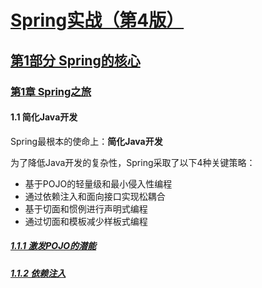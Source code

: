 # [Spring实战（第4版）](../../../)

## [第1部分 Spring的核心](../../)

### [第1章 Spring之旅](../)

#### 1.1 简化Java开发

Spring最根本的使命上：**简化Java开发**

为了降低Java开发的复杂性，Spring采取了以下4种关键策略：
- 基于POJO的轻量级和最小侵入性编程
- 通过依赖注入和面向接口实现松耦合
- 基于切面和惯例进行声明式编程
- 通过切面和模板减少样板式编程

##### [1.1.1 激发POJO的潜能](./1.1.1_激发POJO的潜能)

##### [1.1.2 依赖注入](./1.1.2_依赖注入)